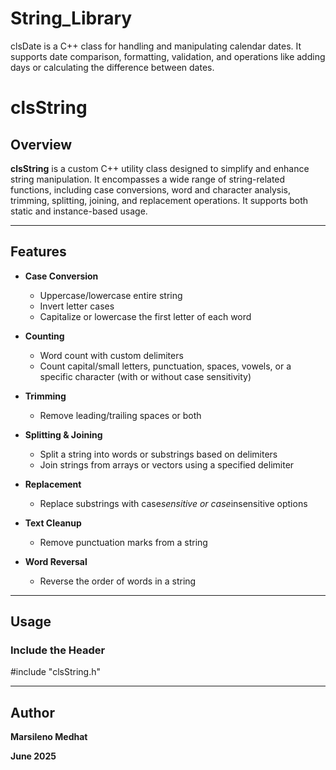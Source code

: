 # String_Library
clsDate is a C++ class for handling and manipulating calendar dates. It supports date comparison, formatting, validation, and operations like adding days or calculating the difference between dates.


# clsString

## Overview

**clsString** is a custom C++ utility class designed to simplify and enhance string manipulation. It encompasses a wide range of string-related functions, including case conversions, word and character analysis, trimming, splitting, joining, and replacement operations. It supports both static and instance-based usage.

***

## Features

* **Case Conversion**
  * Uppercase/lowercase entire string
  * Invert letter cases
  * Capitalize or lowercase the first letter of each word

* **Counting**
  * Word count with custom delimiters
  * Count capital/small letters, punctuation, spaces, vowels, or a specific character (with or without case sensitivity)

* **Trimming**
  * Remove leading/trailing spaces or both

* **Splitting & Joining**
  * Split a string into words or substrings based on delimiters
  * Join strings from arrays or vectors using a specified delimiter

* **Replacement**
  * Replace substrings with case*sensitive or case*insensitive options

* **Text Cleanup**
  * Remove punctuation marks from a string

* **Word Reversal**
  * Reverse the order of words in a string

***

## Usage

### Include the Header
#include "clsString.h"

***

## Author

**Marsileno Medhat** 

**June 2025**
